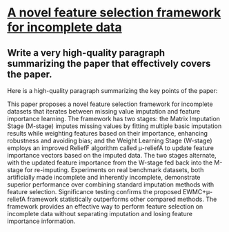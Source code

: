 # [A novel feature selection framework for incomplete data](https://arxiv.org/abs/2312.04171)

## Write a very high-quality paragraph summarizing the paper that effectively covers the paper.

 Here is a high-quality paragraph summarizing the key points of the paper:

This paper proposes a novel feature selection framework for incomplete datasets that iterates between missing value imputation and feature importance learning. The framework has two stages: the Matrix Imputation Stage (M-stage) imputes missing values by fitting multiple basic imputation results while weighting features based on their importance, enhancing robustness and avoiding bias; and the Weight Learning Stage (W-stage) employs an improved ReliefF algorithm called μ-reliefA to update feature importance vectors based on the imputed data. The two stages alternate, with the updated feature importance from the W-stage fed back into the M-stage for re-imputing. Experiments on real benchmark datasets, both artificially made incomplete and inherently incomplete, demonstrate superior performance over combining standard imputation methods with feature selection. Significance testing confirms the proposed EWMC+μ-reliefA framework statistically outperforms other compared methods. The framework provides an effective way to perform feature selection on incomplete data without separating imputation and losing feature importance information.

